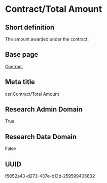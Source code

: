 # Contract/Total Amount
## Short definition
The amount awarded under the contract.
## Base page
[Contract](../../Objects/Contract.md)
## Meta title
csr:Contract/Total Amount
## Research Admin Domain
True
## Research Data Domain
False
## UUID
f5052a40-d273-437e-b13d-259599405632
